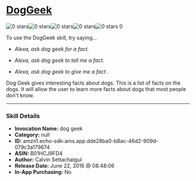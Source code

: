 # [DogGeek](http://alexa.amazon.com/#skills/amzn1.echo-sdk-ams.app.dde28ba0-b8ac-46d2-909d-079c3a179674)
![0 stars](../../images/ic_star_border_black_18dp_1x.png)![0 stars](../../images/ic_star_border_black_18dp_1x.png)![0 stars](../../images/ic_star_border_black_18dp_1x.png)![0 stars](../../images/ic_star_border_black_18dp_1x.png)![0 stars](../../images/ic_star_border_black_18dp_1x.png) 0

To use the DogGeek skill, try saying...

* *Alexa, ask dog geek for a fact.*

* *Alexa, ask dog geek to tell me a fact.*

* *Alexa, ask dog geek to give me a fact .*

Dog Geek gives interesting facts about dogs.  This is a list of facts on the dogs.  It will allow the user to learn more facts about dogs that most people don't know.

***

### Skill Details

* **Invocation Name:** dog geek
* **Category:** null
* **ID:** amzn1.echo-sdk-ams.app.dde28ba0-b8ac-46d2-909d-079c3a179674
* **ASIN:** B01HCJ9FD4
* **Author:** Calvin Settachatgul
* **Release Date:** June 22, 2016 @ 08:48:06
* **In-App Purchasing:** No
